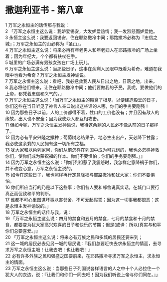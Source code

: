 # 撒迦利亚书 - 第八章
  
 1 万军之永恒主的话传那与我说：  
 2 「万军之永恒主这么说：我妒爱锡安，大发妒爱热情；我一发烈怒而妒爱她。  
 3 永恒主这么说：我要返回锡安，住在耶路撒冷中间；耶路撒冷必称为『忠信之城』；万军之永恒主的山必称为『圣山』。  
 4 万军之永恒主这么说：将来必再有年老男人和年老妇人在耶路撒冷的广场上坐着；因为年纪大，个个都有扶杖在手。  
 5 城里的广场必满有男孩女孩在广场上玩儿。  
 6 万军之永恒主这么说：当那些日子，这事在余剩人民眼中既看为希奇，难道在我眼中也看为希奇？万军之永恒主发神谕说。  
 7 万军之永恒主这么说：看吧，我必拯救我人民从日出之地，日落之地，出来。  
 8 我必将他们领来，让住在耶路撒冷中间；他们要做我的子民，我呢，要做他们的上帝，都凭着忠信和义气的。」  
 9 万军之永恒主这么说：「当万军之永恒主的殿奠了根基，以便建造殿堂的日子，你们这些在当日听见了神言人亲口说出这些话的人哪，你们的手务要刚强！  
 10 因为那些日子以前，人的工价都得不着，牲口的工价也没有；并且因有敌人的缘故，出入也不安全；因为我使众人都互相攻击。  
 11 但如今呢，万军之永恒主发神谕说，我待这余剩的人民必不像从前的日子那样了。  
 12 因为必有平安兴隆之撒种；葡萄树必结果子，地必生出出产，天必降下甘露；我必使这余剩的人民拥有这一切所有之福。  
 13 犹大家和以色列家阿，你们从前怎样在列国中成为可咒诅的，我也必怎样拯救你们，使你们成为蒙祝福的样本。你们不要惧怕；你们的手务要刚强。」』  
 14 因为万军之永恒主这么说：「你们列祖惹了我震怒时，我怎样定意降祸于你们，并不改变心意，万军之永恒主说的，  
 15 如今在这些日子，我也照样再行定意降福与耶路撒冷和犹大家；你们不要惧怕。  
 16 你们所应当行的乃是以下这些事；你们各人要和邻舍说真实话，在城门口要行真正而促致和平的判断。  
 17 谁都不可心里图谋坏事以害邻舍，不可爱起假誓；因为这一切事我都恨恶：这是永恒主发神谕说的。」  
 18 万军之永恒主的话传与我，说：  
 19 「万军之永恒主这么说：四月的禁食和五月的禁食，七月的禁食和十月的禁食，都要变为犹大家高兴欢喜的日子和快乐的节期；但是(或译：所以)真实与和平你们总要喜爱。」』  
 20 「万军之永恒主这么说：将来必有万族之民和多城的居民还要来到；  
 21 这一城的居民必去见另一城的居民说：『我们总要赶快去求永恒主的情面，去寻求万军之永恒主哦！让我去吧！也让我吧！』  
 22 必有许多外族之民和强盛之国要前来，在耶路撒冷寻求万军之永恒主，求永恒主的情面。  
 23 万军之永恒主这么说：当那些日子列国说各样语言的人之中十个人必拉住一个犹大人的衣边，说：『让我们和你们一同去吧！因为我们听说上帝与你们同在。』」